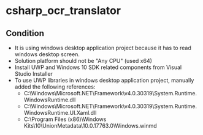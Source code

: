 # csharp_ocr_translator
## Condition
- It is using windows desktop application project because it has to read windows desktop screen.
- Solution platform should not be "Any CPU" (used x64)
- Install UWP and Windows 10 SDK related components from Visual Studio Installer
- To use UWP libraries in windows desktop application project, manually added the following references:
    - C:\Windows\Microsoft.NET\Framework\v4.0.30319\System.Runtime.WindowsRuntime.dll
    - C:\Windows\Microsoft.NET\Framework\v4.0.30319\System.Runtime.WindowsRuntime.UI.Xaml.dll
    - C:\Program Files (x86)\Windows Kits\10\UnionMetadata\10.0.17763.0\Windows.winmd
